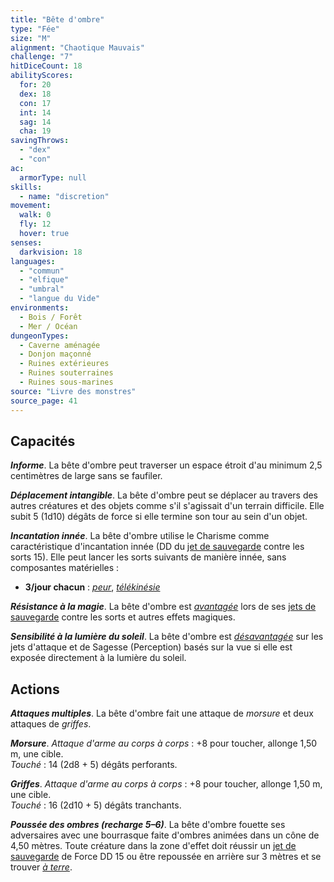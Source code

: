 ```yaml
---
title: "Bête d'ombre"
type: "Fée"
size: "M"
alignment: "Chaotique Mauvais"
challenge: "7"
hitDiceCount: 18
abilityScores:
  for: 20
  dex: 18
  con: 17
  int: 14
  sag: 14
  cha: 19
savingThrows:
  - "dex"
  - "con"
ac:
  armorType: null
skills:
  - name: "discretion"
movement:
  walk: 0
  fly: 12
  hover: true
senses:
  darkvision: 18
languages:
  - "commun"
  - "elfique"
  - "umbral"
  - "langue du Vide"
environments:
  - Bois / Forêt
  - Mer / Océan
dungeonTypes:
  - Caverne aménagée
  - Donjon maçonné
  - Ruines extérieures
  - Ruines souterraines
  - Ruines sous-marines
source: "Livre des monstres"
source_page: 41
---
```

## Capacités
_**Informe**_. La bête d'ombre peut traverser un espace étroit d'au minimum 2,5 centimètres de large sans se faufiler.

_**Déplacement intangible**_. La bête d'ombre peut se déplacer au travers des autres créatures et des objets comme s'il s'agissait d'un terrain difficile. Elle subit 5 (1d10) dégâts de force si elle termine son tour au sein d'un objet.

_**Incantation innée**_. La bête d'ombre utilise le Charisme comme caractéristique d'incantation innée (DD du [jet de sauvegarde](/utiliser-les-caracteristiques/#jets-de-sauvegarde) contre les sorts 15). Elle peut lancer les sorts suivants de manière innée, sans composantes matérielles :
* **3/jour chacun** : [_peur_](/grimoire/peur/), [_télékinésie_](/grimoire/telekinesie/)

_**Résistance à la magie**_. La bête d'ombre est [_avantagée_](/utiliser-les-caracteristiques/#avantage-et-desavantage) lors de ses [jets de sauvegarde](/utiliser-les-caracteristiques/#jets-de-sauvegarde) contre les sorts et autres effets magiques.

_**Sensibilité à la lumière du soleil**_. La bête d'ombre est [_désavantagée_](/utiliser-les-caracteristiques/#avantage-et-desavantage) sur les jets d'attaque et de Sagesse (Perception) basés sur la vue si elle est exposée directement à la lumière du soleil.

## Actions
_**Attaques multiples**_. La bête d'ombre fait une attaque de _morsure_ et deux attaques de _griffes_.

_**Morsure**_. _Attaque d'arme au corps à corps_ : +8 pour toucher, allonge 1,50 m, une cible.  
_Touché_ : 14 (2d8 + 5) dégâts perforants.

_**Griffes**_. _Attaque d'arme au corps à corps_ : +8 pour toucher, allonge 1,50 m, une cible.  
_Touché_ : 16 (2d10 + 5) dégâts tranchants.

_**Poussée des ombres (recharge 5–6)**_. La bête d'ombre fouette ses adversaires avec une bourrasque faite d'ombres animées dans un cône de 4,50 mètres. Toute créature dans la zone d'effet doit réussir un [jet de sauvegarde](/utiliser-les-caracteristiques/#jets-de-sauvegarde) de Force DD 15 ou être repoussée en arrière sur 3 mètres et se trouver [_à terre_](/gerer-la-sante-du-personnage/#a-terre).

